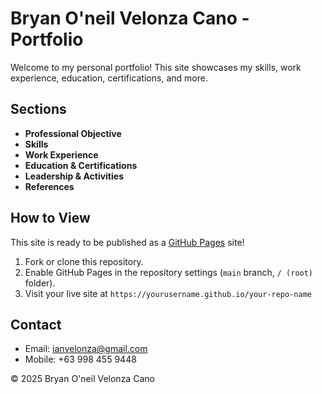 # Bryan O'neil Velonza Cano - Portfolio

Welcome to my personal portfolio! This site showcases my skills, work experience, education, certifications, and more.

## Sections

- **Professional Objective**
- **Skills**
- **Work Experience**
- **Education & Certifications**
- **Leadership & Activities**
- **References**

## How to View

This site is ready to be published as a [GitHub Pages](https://pages.github.com/) site!

1. Fork or clone this repository.
2. Enable GitHub Pages in the repository settings (`main` branch, `/ (root)` folder).
3. Visit your live site at `https://yourusername.github.io/your-repo-name`

## Contact

- Email: ianvelonza@gmail.com
- Mobile: +63 998 455 9448

&copy; 2025 Bryan O'neil Velonza Cano
